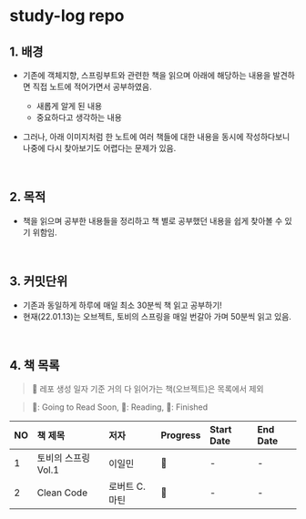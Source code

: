 # study-log repo

## **1. 배경**

- 기존에 객체지향, 스프링부트와 관련한 책을 읽으며 아래에 해당하는 내용을 발견하면 직접 노트에 적어가면서 공부하였음.

  - 새롭게 알게 된 내용
  - 중요하다고 생각하는 내용

- 그러나, 아래 이미지처럼 한 노트에 여러 책들에 대한 내용을 동시에 작성하다보니 나중에 다시 찾아보기도 어렵다는 문제가 있음.

<br>

## **2. 목적**

- 책을 읽으며 공부한 내용들을 정리하고 책 별로 공부했던 내용을 쉽게 찾아볼 수 있기 위함임.

<br>

## **3. 커밋단위**

- 기존과 동일하게 하루에 매일 최소 30분씩 책 읽고 공부하기!
- 현재(22.01.13)는 오브젝트, 토비의 스프링을 매일 번갈아 가며 50분씩 읽고 있음.

<br>

## **4. 책 목록**

> 🧭 레포 생성 일자 기준 거의 다 읽어가는 책(오브젝트)은 목록에서 제외

> 🦩: Going to Read Soon, 🦌: Reading, 🦄: Finished

| NO  | 책 제목             | 저자           | Progress | Start Date | End Date |
| :-- | :------------------ | :------------- | :------- | :--------- | :------- |
| 1   | 토비의 스프링 Vol.1 | 이일민         | 🦌       | -          | -        |
| 2   | Clean Code          | 로버트 C. 마틴 | 🦩       | -          | -        |
